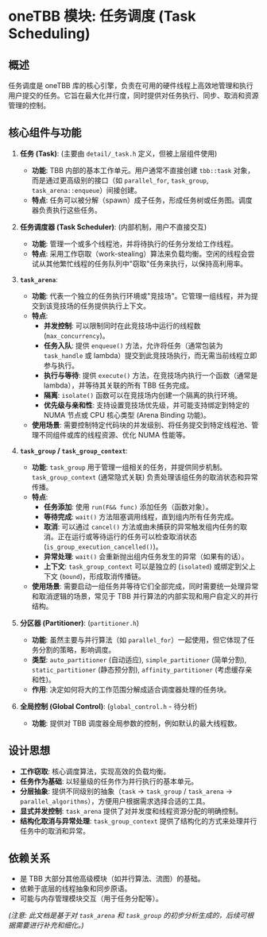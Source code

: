 # oneTBB 模块: 任务调度 (Task Scheduling)

## 概述

任务调度是 oneTBB 库的核心引擎，负责在可用的硬件线程上高效地管理和执行用户提交的任务。它旨在最大化并行度，同时提供对任务执行、同步、取消和资源管理的控制。

## 核心组件与功能

1.  **任务 (Task)**: (主要由 `detail/_task.h` 定义，但被上层组件使用)
    *   **功能**: TBB 内部的基本工作单元。用户通常不直接创建 `tbb::task` 对象，而是通过更高级别的接口（如 `parallel_for`, `task_group`, `task_arena::enqueue`）间接创建。
    *   **特点**: 任务可以被分解（spawn）成子任务，形成任务树或任务图。调度器负责执行这些任务。

2.  **任务调度器 (Task Scheduler)**: (内部机制，用户不直接交互)
    *   **功能**: 管理一个或多个线程池，并将待执行的任务分发给工作线程。
    *   **特点**: 采用工作窃取（work-stealing）算法来负载均衡。空闲的线程会尝试从其他繁忙线程的任务队列中"窃取"任务来执行，以保持高利用率。

3.  **`task_arena`**:
    *   **功能**: 代表一个独立的任务执行环境或"竞技场"。它管理一组线程，并为提交到该竞技场的任务提供执行上下文。
    *   **特点**:
        *   **并发控制**: 可以限制同时在此竞技场中运行的线程数 (`max_concurrency`)。
        *   **任务入队**: 提供 `enqueue()` 方法，允许将任务（通常包装为 `task_handle` 或 lambda）提交到此竞技场执行，而无需当前线程立即参与执行。
        *   **执行与等待**: 提供 `execute()` 方法，在竞技场内执行一个函数（通常是 lambda），并等待其关联的所有 TBB 任务完成。
        *   **隔离**: `isolate()` 函数可以在竞技场内创建一个隔离的执行环境。
        *   **优先级与亲和性**: 支持设置竞技场优先级，并可能支持绑定到特定的 NUMA 节点或 CPU 核心类型 (Arena Binding 功能)。
    *   **使用场景**: 需要控制特定代码块的并发级别、将任务提交到特定线程池、管理不同组件或库的线程资源、优化 NUMA 性能等。

4.  **`task_group` / `task_group_context`**:
    *   **功能**: `task_group` 用于管理一组相关的任务，并提供同步机制。`task_group_context` (通常隐式关联) 负责处理该组任务的取消状态和异常传播。
    *   **特点**:
        *   **任务添加**: 使用 `run(F&& func)` 添加任务（函数对象）。
        *   **等待完成**: `wait()` 方法阻塞调用线程，直到组内所有任务完成。
        *   **取消**: 可以通过 `cancel()` 方法或由未捕获的异常触发组内任务的取消。正在运行或等待运行的任务可以检查取消状态 (`is_group_execution_cancelled()`)。
        *   **异常处理**: `wait()` 会重新抛出组内任务发生的异常（如果有的话）。
        *   **上下文**: `task_group_context` 可以是独立的 (`isolated`) 或绑定到父上下文 (`bound`)，形成取消传播链。
    *   **使用场景**: 需要启动一组任务并等待它们全部完成，同时需要统一处理异常和取消逻辑的场景，常见于 TBB 并行算法的内部实现和用户自定义的并行结构。

5.  **分区器 (Partitioner)**: (`partitioner.h`)
    *   **功能**: 虽然主要与并行算法（如 `parallel_for`）一起使用，但它体现了任务分割的策略，影响调度。
    *   **类型**: `auto_partitioner` (自动适应), `simple_partitioner` (简单分割), `static_partitioner` (静态预分割), `affinity_partitioner` (考虑缓存亲和性)。
    *   **作用**: 决定如何将大的工作范围分解成适合调度器处理的任务块。

6.  **全局控制 (Global Control)**: (`global_control.h` - 待分析)
    *   **功能**: 提供对 TBB 调度器全局参数的控制，例如默认的最大线程数。

## 设计思想

*   **工作窃取**: 核心调度算法，实现高效的负载均衡。
*   **任务作为基础**: 以轻量级的任务作为并行执行的基本单元。
*   **分层抽象**: 提供不同级别的抽象（`task` -> `task_group` / `task_arena` -> `parallel_algorithms`），方便用户根据需求选择合适的工具。
*   **显式并发控制**: `task_arena` 提供了对并发度和线程资源分配的明确控制。
*   **结构化取消与异常处理**: `task_group_context` 提供了结构化的方式来处理并行任务中的取消和异常。

## 依赖关系

*   是 TBB 大部分其他高级模块（如并行算法、流图）的基础。
*   依赖于底层的线程抽象和同步原语。
*   可能与内存管理模块交互（用于任务分配等）。

*(注意: 此文档是基于对 `task_arena` 和 `task_group` 的初步分析生成的，后续可根据需要进行补充和细化。)* 